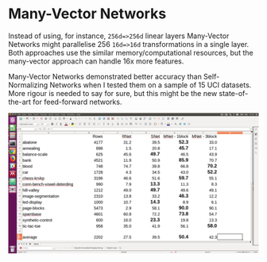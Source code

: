 # Many-Vector Networks

Instead of using, for instance, `256d=>256d` linear layers Many-Vector Networks
might parallelise 256 `16d=>16d` transformations in a single layer. Both
approaches use the similar memory/computational resources, but the many-vector
approach can handle 16x more features.

Many-Vector Networks demonstrated better accuracy than Self-Normalizing Networks
when I tested them on a sample of 15 UCI datasets. More rigour is needed to say
for sure, but this might be the new state-of-the-art for feed-forward networks.

![table showing SNN accuracy at 39.5% & Many-Vector Networks at 50.4%](https://raw.githubusercontent.com/ashtonsix/many-vector-networks/master/results.png)
